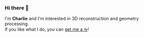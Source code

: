 ### Hi there 👋

I'm **Charlie** and I'm interested in 3D reconstruction and geometry processing. <br>
If you like what I do, you can [get me a ☕️](https://www.buymeacoffee.com/minhieuuu)!
